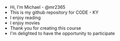 - Hi, I’m Michael - @mr2365
- This is my github repository for CODE - KY
- I enjoy reading
- I enjoy movies
- Thank you for creating this course 
- I'm delighted to have the opportunity to participate

<!---
mr2365/mr2365 is a ✨ special ✨ repository because its `README.md` (this file) appears on your GitHub profile.
You can click the Preview link to take a look at your changes.
--->
